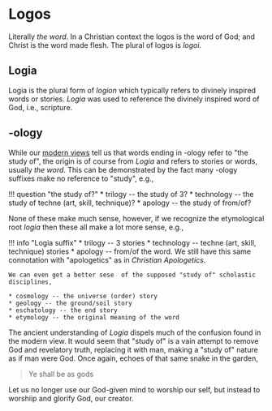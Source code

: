 # Logos

Literally *the word*. In a Christian context the logos is the word of God; and Christ is the word made flesh. The plural of logos is *logoi*.





## Logia

Logia is the plural form of *logion* which typically refers to divinely inspired words or stories. 
*Logia* was used to reference the divinely inspired word of God, i.e., scripture.


## -ology

While our [modern views](../modern-views/index.md) tell us that words ending in -ology refer to "the study of",
 the origin is of course from *Logia* and refers to stories or words, usually *the word*.
This can be demonstrated by the fact many -ology suffixes make no reference to "study", e.g.,

!!! question "the study of?"
    * trilogy -- the study of 3?
    * technology -- the study of techne (art, skill, technique)?
    * apology -- the study of from/of?

None of these make much sense, however, if we recognize the etymological root *logia* then these all make a lot more sense, e.g.,

!!! info "Logia suffix"
    * trilogy -- 3 stories
    * technology -- techne (art, skill, technique) stories
    * apology -- from/of the word. We still have this same connotation with  "apologetics" as in *Christian Apologetics*.
    
    We can even get a better sese  of the supposed "study of" scholastic disciplines,
    
    * cosmology -- the universe (order) story
    * geology -- the ground/soil story
    * eschatology -- the end story
    * etymology -- the original meaning of the word

The ancient understanding of *Logia* dispels much of the confusion found in the modern view.
It would seem that "study of" is a vain attempt to remove God and revelatory truth, replacing it with man, making a "study of" nature as if man were God.
Once again, echoes of that same snake in the garden,

> Ye shall be as gods

Let us no longer use our God-given mind to worship our self, but instead to worshiip and glorify God, our creator.








